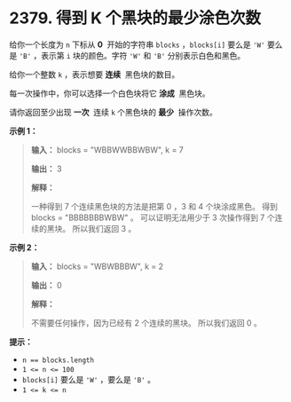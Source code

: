 # 2379. 得到 K 个黑块的最少涂色次数

给你一个长度为 `n` 下标从 **0**  开始的字符串 `blocks` ，`blocks[i]` 要么是 `'W'` 要么是 `'B'` ，表示第 `i` 块的颜色。字符 `'W'` 和 `'B'` 分别表示白色和黑色。

给你一个整数 `k` ，表示想要 **连续**  黑色块的数目。

每一次操作中，你可以选择一个白色块将它 **涂成**  黑色块。

请你返回至少出现 **一次**  连续 `k` 个黑色块的 **最少**  操作次数。

**示例 1：**

> **输入：** blocks = "WBBWWBBWBW", k = 7
> 
> **输出：** 3
> 
> **解释：**
>
> 一种得到 7 个连续黑色块的方法是把第 0 ，3 和 4 个块涂成黑色。
> 得到 blocks = "BBBBBBBWBW" 。
> 可以证明无法用少于 3 次操作得到 7 个连续的黑块。
> 所以我们返回 3 。
>

**示例 2：**

> **输入：** blocks = "WBWBBBW", k = 2
> 
> **输出：** 0
> 
> **解释：**
> 
> 不需要任何操作，因为已经有 2 个连续的黑块。
> 所以我们返回 0 。
>

**提示：**

*   `n == blocks.length`
*   `1 <= n <= 100`
*   `blocks[i]` 要么是 `'W'` ，要么是 `'B'` 。
*   `1 <= k <= n`

